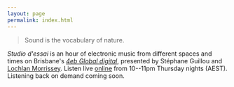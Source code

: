 ```yaml
---
layout: page
permalink: index.html
---
```


> Sound is the vocabulary of nature.

_Studio d'essai_ is an hour of electronic music from different spaces and times
on Brisbane's 
_<a href="http://4eb.org.au/global">4eb Global digital</a>_, presented by
Stéphane Guillou and [Lochlan Morrissey](http://sghignazzo.org). Listen live
[online](http://4eb.org.au/listen)
from 10--11pm Thursday nights (AEST).
Listening back on demand coming soon.
